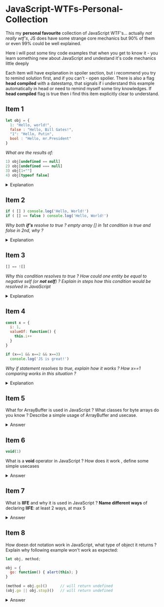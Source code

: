 # JavaScript-WTFs-Personal-Collection

This my **personal favourite** collection of JavaScript WTF's... actually
*not really wtf's*, JS does have some strange core mechanics but 90% of them or even 99% could 
be well explained. 

Here i will post some tiny code examples that when you get to know it - you learn something new
about JavaScript and undestand it's code mechanics little deeply

Each item will have explanation in spoiler section, but i recommend you try to remind solution
first, and if you can't - open spolier. 
There is also a flag **head compiled** with a datestamp, that signals if i understand this example 
automatically in head or need to remind myself some tiny knowledges. If **head compiled** flag is true
then i find this item explicitly clear to understand.

## Item 1 
```javascript
let obj = { 
  1: "Hello, world!", 
  false : "Hello, Bill Gates!", 
  "1": "Hello, Putin",
  bool : "Hello, mr.President"
}
```
*What are the results of:*
```javascript
1) obj[undefined == null]
2) obj[undefined === null]
3) obj[1+""]
4) obj[typeof false]
```
<details>
  <summary>Explanation</summary>
  
  Spoiler text. Note that it's important to have a space after the summary tag. You should be able to write any markdown you want inside the `<details>` tag... just make sure you close `<details>` afterward.
  
  ```javascript
  console.log("I'm a code block!");
  ```
  
</details>

## Item 2 
```javascript
if ( [] ) console.log('Hello, World!')
if ( [] == false ) console.log('Hello, World!')
```
*Why both **if's** resolve to true ?*
*empty array [] in 1st condition is true and false in 2nd, why ?*

<details>
  <summary>Explanation</summary>
  
  Spoiler text. Note that it's important to have a space after the summary tag. You should be able to write any markdown you want inside the `<details>` tag... just make sure you close `<details>` afterward.
  
  ```javascript
  console.log("I'm a code block!");
  ```
  
</details>

## Item 3
```javascript
[] == ![]
```
*Why this condition resolves to true ? How could one entity be equal to negative self (or **not self**) ?*
*Explain in steps how this condition would be resolved in JavaScript*

<details>
  <summary>Explanation</summary>
  
  Spoiler text. Note that it's important to have a space after the summary tag. You should be able to write any markdown you want inside the `<details>` tag... just make sure you close `<details>` afterward.
  
  ```javascript
  console.log("I'm a code block!");
  ```
  
</details>

## Item 4
```javascript
const x = {
  i: 1,
  valueOf: function() {
    this.i++
  }
}

if (x==1 && x==2 && x==3)
  console.log('JS is great!')
```

*Why if statement resolves to true, explain how it works ?*
*How x==1 comparing works in this situation ?*

<details>
  <summary>Explanation</summary>
  
  Spoiler text. Note that it's important to have a space after the summary tag. You should be able to write any markdown you want inside the `<details>` tag... just make sure you close `<details>` afterward.
  
  ```javascript
  console.log("I'm a code block!");
  ```
  
</details>

## Item 5
  What for ArrayBuffer is used in JavaScript ? What classes for byte arrays do you know ? 
Describe a simple usage of ArrayBuffer and usecase.
<details>
  <summary>Answer</summary>
</details>
  
## Item 6
  ```javascript
  void(1)
  ```
  What is a **void** operator in JavaScript ? How does it work , define some simple usecases
  <details>
    <summary>Answer</summary>
    Void operator may be called as a function, f.x. - void(expression): void(5+5) or in this notation - void 3
    It always returns undefined and usually used in place where returning undefined is neccessary, f.x. in href 
    attribute in links, so the link won't follow
    
    ```javascript
    <a href="javascript:void(0);">
      Click here to do nothing
    </a>

    <a href="javascript:void(document.body.style.backgroundColor='green');">
      Click here for green background
    </a>
    ```
  </details>

## Item 7
What is **IIFE** and why it is used in JavaScript ? **Name different ways** of declaring **IIFE**: at least 2 ways, at max 5
  
  <details>
    <summary>Answer</summary>
    IIFE stands for Immediatly Invoked Function Expression and is used in many different situations in JavaScript. In times when no 'let' operator
    existed IIFE was used to wrap some code in separate function and hence isolate variables in function local lexical environment. Also IIFE is 
    good if there is a need to immediatly call declared function, f.x. invoke code of outside script.
    
    Ways of declaring IIFE:
    ```javascript
      Regular(simple) ones: 
        1. (function() {})()
        2. (function() {}())
      Some extra(not obvious) ones:
        1. void function() {}()
        2. +function() {}()
        3. !function() {}()
    ```
  </details>
  
## Item 8
How doesn dot notation work in JavaScript, what type of object it returns ? Explain why following example won't work as expected:
```javascript
let obj, method;

obj = {
  go: function() { alert(this); }
}
  
(method = obj.go)()      // will return undefined
(obj.go || obj.stop)()   // will return undefined
```

<details>
  <summary>Answer</summary>
  Dot notation in accompany with method calls in JavaScript returns special object of type [ReferenceType]
  [ReferenceType]:https://tc39.es/ecma262/#sec-reference-specification-type
  This means that after you invoke method via dot notation - user.sayhi(), .(dot) here returns ReferenceType
  which includes:
  1. **base** - object its called at
  2. **name** - method name
  3. **strict** - strict mode: true/false  
    
  This ReferenceType is lost if there is any type of expression(regular (=), logic(&&, ||, !)) in between
  call () and a dot notation. For example in (method = obj.go)(), there is a equating before method call.
</details>
